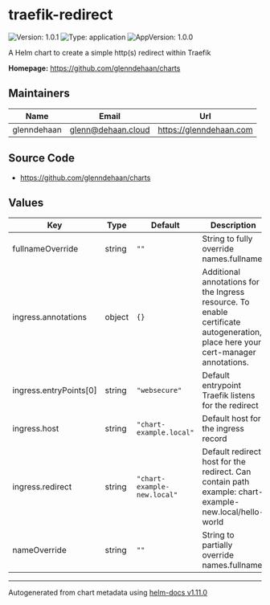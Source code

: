 # traefik-redirect

![Version: 1.0.1](https://img.shields.io/badge/Version-1.0.1-informational?style=flat-square) ![Type: application](https://img.shields.io/badge/Type-application-informational?style=flat-square) ![AppVersion: 1.0.0](https://img.shields.io/badge/AppVersion-1.0.0-informational?style=flat-square)

A Helm chart to create a simple http(s) redirect within Traefik

**Homepage:** <https://github.com/glenndehaan/charts>

## Maintainers

| Name | Email | Url |
| ---- | ------ | --- |
| glenndehaan | <glenn@dehaan.cloud> | <https://glenndehaan.com> |

## Source Code

* <https://github.com/glenndehaan/charts>

## Values

| Key | Type | Default | Description |
|-----|------|---------|-------------|
| fullnameOverride | string | `""` | String to fully override names.fullname |
| ingress.annotations | object | `{}` | Additional annotations for the Ingress resource. To enable certificate autogeneration, place here your cert-manager annotations. |
| ingress.entryPoints[0] | string | `"websecure"` | Default entrypoint Traefik listens for the redirect |
| ingress.host | string | `"chart-example.local"` | Default host for the ingress record |
| ingress.redirect | string | `"chart-example-new.local"` | Default redirect host for the redirect. Can contain path example: chart-example-new.local/hello-world |
| nameOverride | string | `""` | String to partially override names.fullname |

----------------------------------------------
Autogenerated from chart metadata using [helm-docs v1.11.0](https://github.com/norwoodj/helm-docs/releases/v1.11.0)

